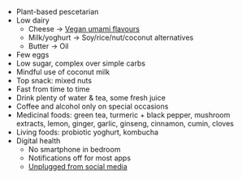 *   Plant-based pescetarian
*   Low dairy
    *   Cheese → [Vegan umami flavours](http://www.onegreenplanet.org/vegan-food/how-to-add-umami-flavor-to-vegan-dishes/)  
    *   Milk/yoghurt → Soy/rice/nut/coconut alternatives
    *   Butter → Oil  
*   Few eggs
*   Low sugar, complex over simple carbs
*   Mindful use of coconut milk
*   Top snack: mixed nuts
*   Fast from time to time
*   Drink plenty of water & tea, some fresh juice
*   Coffee and alcohol only on special occasions
*   Medicinal foods: green tea, turmeric + black pepper, mushroom extracts, lemon, ginger, garlic, ginseng, cinnamon, cumin, cloves
*   Living foods: probiotic yoghurt, kombucha
*   Digital health  
    *   No smartphone in bedroom
    *   Notifications off for most apps
    *   [Unplugged from social media](https://stephenreid.net/blog/2020/07/09/unplugging-from-facebook.html)
